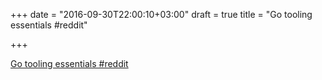 +++
date = "2016-09-30T22:00:10+03:00"
draft = true
title = "Go tooling essentials  #reddit"

+++

<p><a href="https://t.co/PlYXnRkjGa">Go tooling essentials  #reddit</a></p>
